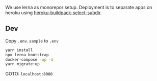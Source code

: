 
We use lerna as monorepor setup. Deployment is to separate apps on heroku using [heroku-buildpack-select-subdir](https://elements.heroku.com/buildpacks/pagedraw/heroku-buildpack-select-subdir).

## Dev

Copy `.env.sample` to `.env`

```bash
yarn install
npx lerna bootstrap
docker-compose -up -d
yarn migrate:up
```

GOTO: `localhost:8080`
